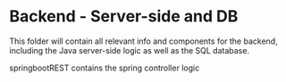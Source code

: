# Backend - Server-side and DB

This folder will contain all relevant info and components for the backend, including the Java server-side logic as well as the SQL database. 

springbootREST contains the spring controller logic
